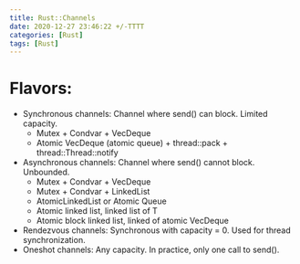 ```yaml
---
title: Rust::Channels
date: 2020-12-27 23:46:22 +/-TTTT
categories: [Rust]
tags: [Rust]
---
```


# Flavors:
- Synchronous channels: Channel where send() can block. Limited capacity.
	- Mutex + Condvar + VecDeque
	- Atomic VecDeque (atomic queue) + thread::pack + thread::Thread::notify
- Asynchronous channels: Channel where send() cannot block. Unbounded.
	- Mutex + Condvar + VecDeque
	- Mutex + Condvar + LinkedList
	- AtomicLinkedList or Atomic Queue
	- Atomic linked list, linked list of T
	- Atomic block linked list, linked of atomic VecDeque<T>
- Rendezvous channels: Synchronous with capacity = 0. Used for thread synchronization.
- Oneshot channels: Any capacity. In practice, only one call to send().
